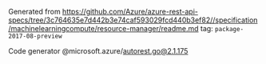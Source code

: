 Generated from https://github.com/Azure/azure-rest-api-specs/tree/3c764635e7d442b3e74caf593029fcd440b3ef82//specification/machinelearningcompute/resource-manager/readme.md tag: `package-2017-08-preview`

Code generator @microsoft.azure/autorest.go@2.1.175



